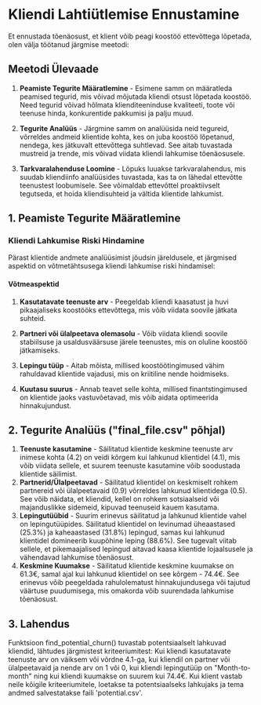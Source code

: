# Kliendi Lahtiütlemise Ennustamine

Et ennustada tõenäosust, et klient võib peagi koostöö ettevõttega lõpetada, olen välja töötanud järgmise meetodi:

## Meetodi Ülevaade

1. **Peamiste Tegurite Määratlemine** - Esimene samm on määratleda peamised tegurid, mis võivad mõjutada kliendi otsust lõpetada koostöö. Need tegurid võivad hõlmata klienditeeninduse kvaliteeti, toote või teenuse hinda, konkurentide pakkumisi ja palju muud.

2. **Tegurite Analüüs** - Järgmine samm on analüüsida neid tegureid, võrreldes andmeid klientide kohta, kes on juba koostöö lõpetanud, nendega, kes jätkuvalt ettevõttega suhtlevad. See aitab tuvastada mustreid ja trende, mis võivad viidata kliendi lahkumise tõenäosusele.

3. **Tarkvaralahenduse Loomine** - Lõpuks luuakse tarkvaralahendus, mis suudab kliendiinfo analüüsides tuvastada, kas ta on lähedal ettevõtte teenustest loobumisele. See võimaldab ettevõttel proaktiivselt tegutseda, et hoida kliendisuhteid ja vältida klientide lahkumist.

## 1. Peamiste Tegurite Määratlemine

### Kliendi Lahkumise Riski Hindamine

Pärast klientide andmete analüüsimist jõudsin järeldusele, et järgmised aspektid on võtmetähtsusega kliendi lahkumise riski hindamisel:

#### Võtmeaspektid

1. **Kasutatavate teenuste arv** - Peegeldab kliendi kaasatust ja huvi pikaajaliseks koostööks ettevõttega, mis võib viidata soovile jätkata suhteid.

2. **Partneri või ülalpeetava olemasolu** - Võib viidata kliendi soovile stabiilsuse ja usaldusväärsuse järele teenustes, mis on oluline koostöö jätkamiseks.

3. **Lepingu tüüp** - Aitab mõista, millised koostöötingimused vähim rahuldavad klientide vajadusi, mis on kriitiline nende hoidmiseks.

4. **Kuutasu suurus** - Annab teavet selle kohta, millised finantstingimused on klientide jaoks vastuvõetavad, mis võib aidata optimeerida hinnakujundust.

## 2. Tegurite Analüüs ("final_file.csv" põhjal)

1. **Teenuste kasutamine** - Säilitatud klientide keskmine teenuste arv inimese kohta (4.2) on veidi kõrgem kui lahkunud klientidel (4.1), mis võib viidata sellele, et suurem teenuste kasutamine võib soodustada klientide säilimist.
2. **Partnerid/Ülalpeetavad** - Säilitatud klientidel on keskmiselt rohkem partnereid või ülalpeetavaid (0.9) võrreldes lahkunud klientidega (0.5). See võib näidata, et kliendid, kellel on rohkem sotsiaalseid või majanduslikke sidemeid, kipuvad teenuseid kauem kasutama.
3. **Lepingutüübid** - Suurim erinevus säilitatud ja lahkunud klientide vahel on lepingutüüpides. Säilitatud klientidel on levinumad üheaastased (25.3%) ja kaheaastased (31.8%) lepingud, samas kui lahkunud klientidel domineerib kuupõhine leping (88.6%). See tugevalt viitab sellele, et pikemaajalised lepingud aitavad kaasa klientide lojaalsusele ja vähendavad lahkumise tõenäosust.
4. **Keskmine Kuumakse** - Säilitatud klientide keskmine kuumakse on 61.3€, samal ajal kui lahkunud klientidel on see kõrgem - 74.4€. See erinevus võib peegeldada rahulolematust hinnakujundusega või tajutud väärtuse puudumisega, mis omakorda võib suurendada lahkumise tõenäosust.

## 3. Lahendus

Funktsioon find_potential_churn() tuvastab potentsiaalselt lahkuvad kliendid, lähtudes järgmistest kriteeriumitest:
Kui kliendi kasutatavate teenuste arv on väiksem või võrdne 4.1-ga, kui kliendil on partner või ülalpeetavaid ja nende arv on 1 või 0, kui kliendi lepingutüüp on "Month-to-month" ning kui kliendi kuumakse on suurem kui 74.4€.
Kui klient vastab neile kõigile kriteeriumitele, loetakse ta potentsiaalseks lahkujaks ja tema andmed salvestatakse faili 'potential.csv'.